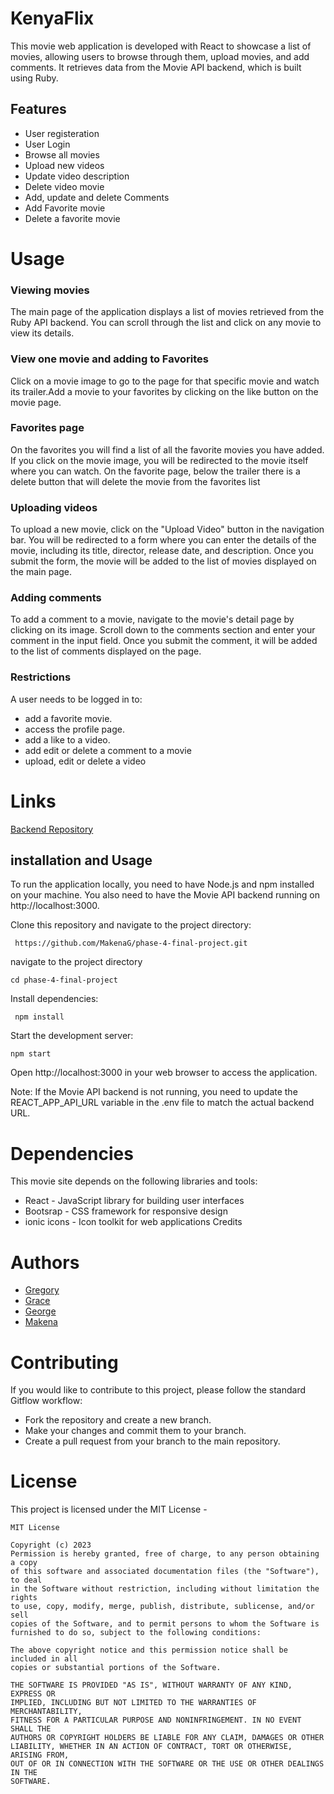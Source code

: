 # KenyaFlix
This movie web application is developed with React to showcase a list of movies, allowing users to browse through them, upload movies, and add comments. It retrieves data from the Movie API backend, which is built using Ruby.

## Features
* User registeration
* User Login
* Browse all movies
* Upload new videos
* Update video description
* Delete video movie
* Add, update and delete Comments 
* Add Favorite movie 
* Delete a favorite movie


# Usage
### Viewing movies
The main page of the application displays a list of movies retrieved from the Ruby API backend. You can scroll through the list and click on any movie to view its details.


### View one movie and adding to Favorites
Click on a movie image to go to the page for that specific movie and watch its trailer.Add a movie to your favorites by clicking on the like button on the movie page.


### Favorites page
On the favorites you will find a list of all the favorite movies you have added.
If you click on the movie image, you will be redirected to the movie itself where you can watch.
On the favorite page, below the trailer there is a delete button that will delete the movie from the favorites list


### Uploading videos
To upload a new movie, click on the "Upload Video" button in the navigation bar. You will be redirected to a form where you can enter the details of the movie, including its title, director, release date, and description. Once you submit the form, the movie will be added to the list of movies displayed on the main page.


### Adding comments
To add a comment to a movie, navigate to the movie's detail page by clicking on its image. Scroll down to the comments section and enter your comment in the input field. Once you submit the comment, it will be added to the list of comments displayed on the page.

### Restrictions
 A user needs to be logged in to:
 * add a favorite movie.
 * access the profile page.
 * add a like to a video.
 * add edit or delete a comment to a movie
 * upload, edit or delete a video


# Links
[Backend Repository](https://github.com/Black-Male/Phase-4-project-backend)


## installation and Usage
To run the application locally, you need to have Node.js and npm installed on your machine. You also need to have the Movie API backend running on http://localhost:3000.

Clone this repository and navigate to the project directory:
```
 https://github.com/MakenaG/phase-4-final-project.git
 ```
navigate to the project directory
```
cd phase-4-final-project
```
Install dependencies:
```
 npm install
 ```
Start the development server:
```
npm start
```
Open http://localhost:3000 in your web browser to access the application.

Note: If the Movie API backend is not running, you need to update the REACT_APP_API_URL variable in the .env file to match the actual backend URL.

# Dependencies
This movie site depends on the following libraries and tools:

* React - JavaScript library for building user interfaces
* Bootsrap - CSS framework for responsive design
* ionic icons - Icon toolkit for web applications Credits

# Authors
* [Gregory](https://github.com/elvismabisi)
* [Grace](https://github.com/Grace-aloo)
* [George](https://github.com/Black-Male)
* [Makena](https://github.com/MakenaG)

# Contributing
If you would like to contribute to this project, please follow the standard Gitflow workflow:

* Fork the repository and create a new branch.
* Make your changes and commit them to your branch.
* Create a pull request from your branch to the main repository.

# License
This project is licensed under the MIT License - 
```
MIT License

Copyright (c) 2023 
Permission is hereby granted, free of charge, to any person obtaining a copy
of this software and associated documentation files (the "Software"), to deal
in the Software without restriction, including without limitation the rights
to use, copy, modify, merge, publish, distribute, sublicense, and/or sell
copies of the Software, and to permit persons to whom the Software is
furnished to do so, subject to the following conditions:

The above copyright notice and this permission notice shall be included in all
copies or substantial portions of the Software.

THE SOFTWARE IS PROVIDED "AS IS", WITHOUT WARRANTY OF ANY KIND, EXPRESS OR
IMPLIED, INCLUDING BUT NOT LIMITED TO THE WARRANTIES OF MERCHANTABILITY,
FITNESS FOR A PARTICULAR PURPOSE AND NONINFRINGEMENT. IN NO EVENT SHALL THE
AUTHORS OR COPYRIGHT HOLDERS BE LIABLE FOR ANY CLAIM, DAMAGES OR OTHER
LIABILITY, WHETHER IN AN ACTION OF CONTRACT, TORT OR OTHERWISE, ARISING FROM,
OUT OF OR IN CONNECTION WITH THE SOFTWARE OR THE USE OR OTHER DEALINGS IN THE
SOFTWARE.
```
